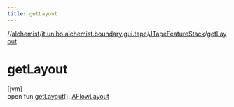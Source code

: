 ```yaml
---
title: getLayout
---
```

//[alchemist](../../../index.html)/[it.unibo.alchemist.boundary.gui.tape](../index.html)/[JTapeFeatureStack](index.html)/[getLayout](get-layout.html)



# getLayout



[jvm]\
open fun [getLayout](get-layout.html)(): [AFlowLayout](../../it.unibo.alchemist.boundary.gui.layouts/-a-flow-layout/index.html)




